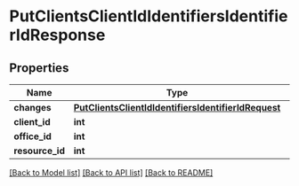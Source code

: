 # PutClientsClientIdIdentifiersIdentifierIdResponse

## Properties
Name | Type | Description | Notes
------------ | ------------- | ------------- | -------------
**changes** | [**PutClientsClientIdIdentifiersIdentifierIdRequest**](PutClientsClientIdIdentifiersIdentifierIdRequest.md) |  | [optional] 
**client_id** | **int** |  | [optional] 
**office_id** | **int** |  | [optional] 
**resource_id** | **int** |  | [optional] 

[[Back to Model list]](../README.md#documentation-for-models) [[Back to API list]](../README.md#documentation-for-api-endpoints) [[Back to README]](../README.md)

